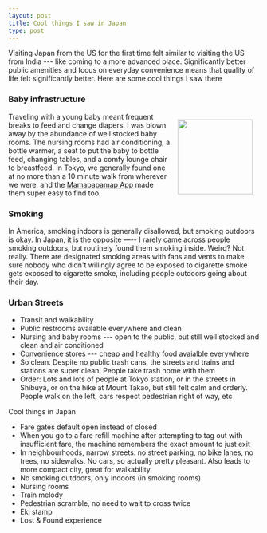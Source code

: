 ```yaml
---
layout: post
title: Cool things I saw in Japan
type: post
---
```


Visiting Japan from the US for the first time felt similar to visiting the US
from India --- like coming to a more advanced place. Significantly better public
amenities and focus on everyday convenience means that quality of life felt
significantly better. Here are some cool things I saw there

### Baby infrastructure
<img
    style="float:right; margin: 1em;"
    src="{{ site.baseurl }}/assets/baby-room.gif"
    width="150"
/>
Traveling with a young baby meant frequent breaks to feed and change diapers. I
was blown away by the abundance of well stocked baby rooms. The nursing rooms had
air conditioning, a bottle warmer, a seat to put the baby to bottle feed,
changing tables, and a comfy lounge chair to breastfeed. In Tokyo, we generally
found one at no more than a 10 minute walk from wherever we were, and the
[Mamapapamap App](
    https://apps.apple.com/us/app/mamapapamap-nursing-room-map/id1117756080)
made them super easy to find too.

### Smoking
In America, smoking indoors is generally disallowed, but smoking outdoors is
okay. In Japan, it is the opposite —-- I rarely came across people smoking
outdoors, but routinely found them smoking inside. Weird? Not really. There are
designated smoking areas with fans and vents to make sure nobody who didn't
willingly agree to be exposed to cigarette smoke gets exposed to cigarette
smoke, including people outdoors going about their day.

### Urban Streets


- Transit and walkability
- Public restrooms available everywhere and clean
- Nursing and baby rooms --- open to the public, but still well stocked and
clean and air conditioned
- Convenience stores --- cheap and healthy food avaialble everywhere
- So clean. Despite no public trash cans, the streets and trains and stations
are super clean. People take trash home with them
- Order: Lots and lots of people at Tokyo station, or in the streets in
Shibuya, or on the hike at Mount Takao, but still felt calm and orderly. People
walk on the left, cars respect pedestrian right of way, etc


Cool things in Japan
- Fare gates default open instead of closed
- When you go to a fare refill machine after attempting to tag out with
insufficient fare, the machine remembers the exact amount to just exit
- In neighbourhoods, narrow streets: no street parking, no bike lanes, no
trees, no sidewalks. No cars, so actually pretty pleasant. Also leads to more
compact city, great for walkability
- No smoking outdoors, only indoors (in smoking rooms)
- Nursing rooms
- Train melody
- Pedestrian scramble, no need to wait to cross twice
- Eki stamp
- Lost & Found experience
